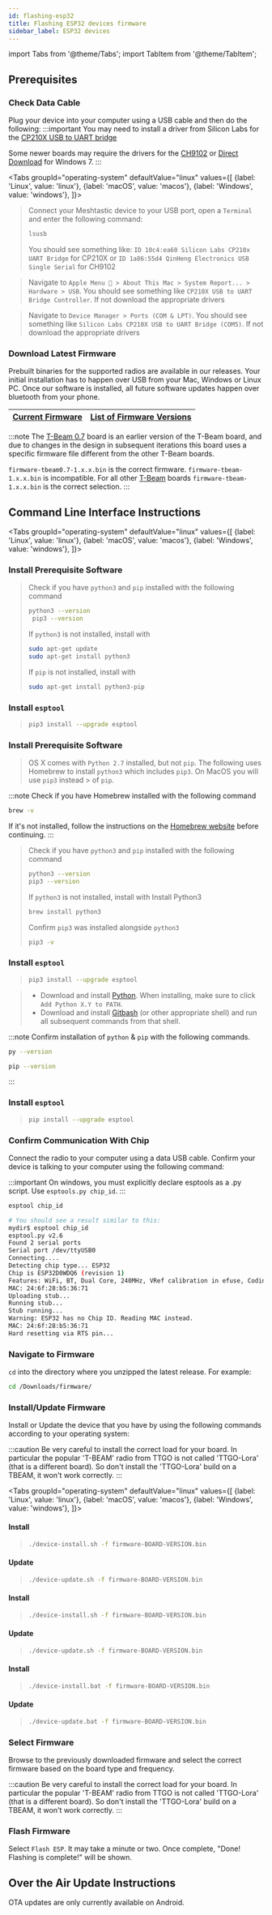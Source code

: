 ```yaml
---
id: flashing-esp32
title: Flashing ESP32 devices firmware
sidebar_label: ESP32 devices
---
```

import Tabs from '@theme/Tabs';
import TabItem from '@theme/TabItem';

## Prerequisites

### Check Data Cable

Plug your device into your computer using a USB cable and then do the following:
:::important
You may need to install a driver from Silicon Labs for the [CP210X USB to UART bridge](https://www.silabs.com/products/development-tools/software/usb-to-uart-bridge-vcp-drivers)

Some newer boards may require the drivers for the [CH9102](http://www.wch.cn/downloads/CH343SER_ZIP.html) or [Direct Download](https://github.com/Xinyuan-LilyGO/CH9102_Driver) for Windows 7.
:::

<Tabs
  groupId="operating-system"
  defaultValue="linux"
  values={[
    {label: 'Linux', value: 'linux'},
    {label: 'macOS', value: 'macos'},
    {label: 'Windows', value: 'windows'},
  ]}>
  <TabItem value="linux">

  > Connect your Meshtastic device to your USB port, open a `Terminal` and enter the following command:
  > ```bash
  > lsusb
  > ```
  > You should see something like: `ID 10c4:ea60 Silicon Labs CP210x UART Bridge` for CP210X or `ID 1a86:55d4 QinHeng Electronics USB Single Serial` for CH9102
 
  </TabItem>
  <TabItem value="macos">

  > Navigate to `Apple Menu  > About This Mac > System Report... > Hardware > USB`.
  > You should see something like `CP210X USB to UART Bridge Controller`. If not download the appropriate drivers

  </TabItem>
  <TabItem value="windows">

  > Navigate to `Device Manager > Ports (COM & LPT)`. You should see something like `Silicon Labs CP210X USB to UART Bridge (COM5)`. If not download the appropriate drivers

  </TabItem>
</Tabs>


### Download Latest Firmware

Prebuilt binaries for the supported radios are available in our releases. Your initial installation has to happen over USB from your Mac, Windows or Linux PC. Once our software is installed, all future software updates happen over bluetooth from your phone.

<!--- TODO I'd like to create prettier buttons for this than just a table --->
| [Current Firmware](https://github.com/meshtastic/meshtastic-device/releases/latest) | [List of Firmware Versions](https://github.com/meshtastic/meshtastic-device/releases/) |
| :--------------: | :-----------------------: |

:::note
The [T-Beam 0.7](../hardware/tbeam-hardware#t-beam---v07) board is an earlier version of the T-Beam board, and due to changes in the design in subsequent iterations this board uses a specific firmware file different from the other T-Beam boards.

`firmware-tbeam0.7-1.x.x.bin` is the correct firmware. `firmware-tbeam-1.x.x.bin` is incompatible. For all other [T-Beam](../hardware/tbeam-hardware) boards `firmware-tbeam-1.x.x.bin` is the correct selection.
:::

## Command Line Interface Instructions

<Tabs
  groupId="operating-system"
  defaultValue="linux"
  values={[
    {label: 'Linux', value: 'linux'},
    {label: 'macOS', value: 'macos'},
    {label: 'Windows', value: 'windows'},
  ]}>
  <TabItem value="linux">

  ### Install Prerequisite Software

  > Check if you have `python3` and `pip` installed with the following command
  > ```bash
  > python3 --version
  >  pip3 --version
  > ```
  > If `python3` is not installed, install with
  > ```bash
  > sudo apt-get update
  > sudo apt-get install python3
  > ```
  > If `pip` is not installed, install with
  > ```bash
  > sudo apt-get install python3-pip
  > ```

  ### Install `esptool`

  > ```bash
  > pip3 install --upgrade esptool
  > ```

  </TabItem>
  <TabItem value="macos">

  ### Install Prerequisite Software

  > OS X comes with `Python 2.7` installed, but not `pip`. The following uses Homebrew to install `python3` which includes `pip3`. On MacOS you will use `pip3` instead > of `pip`.

:::note
Check if you have Homebrew installed with the following command
```bash
brew -v
```
If it's not installed, follow the instructions on the [Homebrew website](https://brew.sh) before continuing.
:::

  > Check if you have `python3` and `pip` installed with the following command
  > ```bash
  > python3 --version
  > pip3 --version
  > ```
  > If `python3` is not installed, install with
  > Install Python3
  > ```bash
  > brew install python3
  > ```
  > Confirm `pip3` was installed alongside `python3`
  > ```bash
  > pip3 -v
  > ```

  ### Install `esptool`

  > ```bash
  > pip3 install --upgrade esptool
  > ```


  </TabItem>
  <TabItem value="windows">

  > - Download and install [Python](https://www.python.org/). When installing, make sure to click `Add Python X.Y to PATH`.
  > - Download and install [Gitbash](https://gitforwindows.org/) (or other appropriate shell) and run all subsequent commands from that shell.

:::note
Confirm installation of `python` & `pip` with the following commands.
```bash
py --version
```
```bash
pip --version
```
:::

  ### Install `esptool`

  > ```bash
  > pip install --upgrade esptool
  > ```

  </TabItem>
</Tabs>

### Confirm Communication With Chip

Connect the radio to your computer using a data USB cable. Confirm your device is talking to your computer using the following command:

:::important
On windows, you must explicitly declare esptools as a .py script. Use `esptools.py chip_id`.
:::

  ```bash title="Command"
  esptool chip_id
  ```
  ```bash title="Expected Output"
  # You should see a result similar to this:
  mydir$ esptool chip_id
  esptool.py v2.6
  Found 2 serial ports
  Serial port /dev/ttyUSB0
  Connecting....
  Detecting chip type... ESP32
  Chip is ESP32D0WDQ6 (revision 1)
  Features: WiFi, BT, Dual Core, 240MHz, VRef calibration in efuse, Coding Scheme None
  MAC: 24:6f:28:b5:36:71
  Uploading stub...
  Running stub...
  Stub running...
  Warning: ESP32 has no Chip ID. Reading MAC instead.
  MAC: 24:6f:28:b5:36:71
  Hard resetting via RTS pin...
  ```

### Navigate to Firmware

`cd` into the directory where you unzipped the latest release. For example:
```bash title="Example"
cd /Downloads/firmware/
```

### Install/Update Firmware
Install or Update the device that you have by using the following commands according to your operating system:

:::caution
Be very careful to install the correct load for your board. In particular the popular 'T-BEAM' radio from TTGO is not called 'TTGO-Lora' (that is a different board). So don't install the 'TTGO-Lora' build on a TBEAM, it won't work correctly.
:::

<Tabs
  groupId="operating-system"
  defaultValue="linux"
  values={[
    {label: 'Linux', value: 'linux'},
    {label: 'macOS', value: 'macos'},
    {label: 'Windows', value: 'windows'},
  ]}>
  <TabItem value="linux">

  #### Install

  > ```bash title="Command"
  > ./device-install.sh -f firmware-BOARD-VERSION.bin
  > ```

  #### Update

  > ```bash title="Command"
  > ./device-update.sh -f firmware-BOARD-VERSION.bin
  > ```

  </TabItem>
  <TabItem value="macos">

  #### Install

  > ```bash title="Command"
  > ./device-install.sh -f firmware-BOARD-VERSION.bin
  > ```

  #### Update

  > ```bash title="Command"
  > ./device-update.sh -f firmware-BOARD-VERSION.bin
  > ```

  </TabItem>
  <TabItem value="windows">

  #### Install

  > ```bash title="Command"
  > ./device-install.bat -f firmware-BOARD-VERSION.bin
  > ```

  #### Update

  > ```bash title="Command"
  > ./device-update.bat -f firmware-BOARD-VERSION.bin
  > ```

  </TabItem>
</Tabs>

### Select Firmware

Browse to the previously downloaded firmware and select the correct firmware based on the board type and frequency.

:::caution
Be very careful to install the correct load for your board. In particular the popular 'T-BEAM' radio from TTGO is not called 'TTGO-Lora' (that is a different board). So don't install the 'TTGO-Lora' build on a TBEAM, it won't work correctly.
:::

### Flash Firmware

Select `Flash ESP`. It may take a minute or two. Once complete, "Done! Flashing is complete!" will be shown.

## Over the Air Update Instructions

OTA updates are only currently available on Android.

<!--- TODO --->
